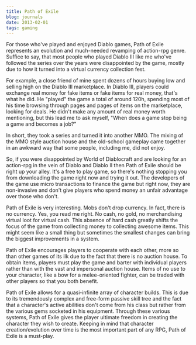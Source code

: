 ```yaml
---
title: Path of Exile
blog: journals
date: 2013-02-01
tags: gaming
---
```

For those who've played and enjoyed Diablo games, Path of Exile represents an evolution and much-needed revamping of action-rpg genre. Suffice to say, that most people who played Diablo III like me who've followed the series over the years were disappointed by the game, mostly due to how it turned into a virtual currency collection fest.

For example, a close friend of mine spent dozens of hours buying low and selling high on the Diablo III marketplace. In Diablo III, players could exchange real money for fake items or fake items for real money, that's what he did. He "played" the game a total of around 120h, spending most of his time browsing through pages and pages of items on the marketplace, looking for deals. He didn't make any amount of real money worth mentioning, but this lead me to ask myself, "When does a game stop being a game and becomes a job?"

In short, they took a series and turned it into another MMO. The mixing of the MMO style auction house and the old-school gameplay came together in an awkward way that some people, including me, did not enjoy.

So, if you were disappointed by World of Diablocraft and are looking for an action-rpg in the vein of Diablo and Diablo II then Path of Exile should be right up your alley. It's a free to play game, so there's nothing stopping you from downloading the game right now and trying it out. The developers of the game use micro transactions to finance the game but right now, they are non-invasive and don't give players who spend money an unfair advantage over those who don't.

Path of Exile is very interesting. Mobs don't drop currency. In fact, there is no currency. Yes, you read me right. No cash, no gold, no merchandising virtual loot for virtual cash. This absence of hard cash greatly shifts the focus of the game from collecting money to collecting awesome items. This might seem like a small thing but sometimes the smallest changes can bring the biggest improvements in a system.

Path of Exile encourages players to cooperate with each other, more so than other games of its ilk due to the fact that there is no auction house. To obtain items, players must play the game and barter with individual players rather than with the vast and impersonal auction house. Items of no use to your character, like a bow for a melee-oriented fighter, can be traded with other players so that you both benefit.

Path of Exile allows for a quasi-infinite array of character builds. This is due to its tremendously complex and free-form passive skill tree and the fact that a character's active abilities don't come from his class but rather from the various gems socketed in his equipment. Through these various systems, Path of Exile gives the player ultimate freedom in creating the character they wish to create. Keeping in mind that character creation/evolution over time is the most important part of any RPG, Path of Exile is a must-play.
